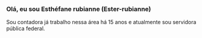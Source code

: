 ### Olá, eu sou Esthéfane rubianne (Ester-rubianne) 

Sou contadora já trabalho nessa área há 15 anos e atualmente sou servidora pública federal. 
